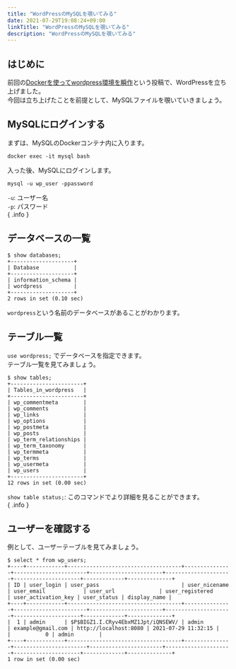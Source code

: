 ```yaml
---
title: "WordPressのMySQLを覗いてみる"
date: 2021-07-29T19:08:24+09:00
linkTitle: "WordPressのMySQLを覗いてみる"
description: "WordPressのMySQLを覗いてみる"
---
```


## はじめに
前回の[Dockerを使ってwordpress環境を瞬作](../dockerを使ってwordpress環境を瞬作/)という投稿で、WordPressを立ち上げました。  
今回は立ち上げたことを前提として、MySQLファイルを覗いていきましょう。

## MySQLにログインする
まずは、MySQLのDockerコンテナ内に入ります。  
```
docker exec -it mysql bash
```
入った後、MySQLにログインします。  
```
mysql -u wp_user -ppassword
```
`-u`: ユーザー名  
`-p`: パスワード  
{ .info }

## データベースの一覧
```
$ show databases;
+--------------------+
| Database           |
+--------------------+
| information_schema |
| wordpress          |
+--------------------+
2 rows in set (0.10 sec)
```
`wordpress`という名前のデータベースがあることがわかります。  

## テーブル一覧 
`use wordpress;` でデータベースを指定できます。  
テーブル一覧を見てみましょう。  
```
$ show tables;
+-----------------------+
| Tables_in_wordpress   |
+-----------------------+
| wp_commentmeta        |
| wp_comments           |
| wp_links              |
| wp_options            |
| wp_postmeta           |
| wp_posts              |
| wp_term_relationships |
| wp_term_taxonomy      |
| wp_termmeta           |
| wp_terms              |
| wp_usermeta           |
| wp_users              |
+-----------------------+
12 rows in set (0.00 sec)
``` 
`show table status;`: このコマンドでより詳細を見ることができます。  
{ .info }

## ユーザーを確認する
例として、ユーザーテーブルを見てみましょう。  
```
$ select * from wp_users;
+----+------------+------------------------------------+---------------+-----------------------+-----------------------+---------------------+---------------------+-------------+--------------+
| ID | user_login | user_pass                          | user_nicename | user_email            | user_url              | user_registered     | user_activation_key | user_status | display_name |
+----+------------+------------------------------------+---------------+-----------------------+-----------------------+---------------------+---------------------+-------------+--------------+
|  1 | admin      | $P$BIGZ1.I.CRyv4EbxMZ1Jpt/iQNSEWV/ | admin         | example@gmail.com | http://localhost:8080 | 2021-07-29 11:32:15 |                     |           0 | admin        |
+----+------------+------------------------------------+---------------+-----------------------+-----------------------+---------------------+---------------------+-------------+--------------+
1 row in set (0.00 sec)
```
